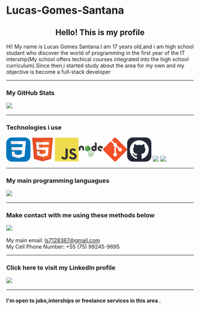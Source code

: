 # Lucas-Gomes-Santana

<h2 style="text-align:center;">Hello! This is my profile</h2>

<p>Hi! My name is Lucas Gomes Santana.I am 17 years old,and i am high school studant who discover the world of programming in the first year of the IT intership(My school offers techical courses integrated into the high school curriculum).Since then,i started study about the area for my own and my objective is become a full-stack developer</p>

<hr>

<h3>My GitHub Stats</h3>

![](https://github-readme-stats.vercel.app/api?username=lucas-gomes-santana&show_icons=true&theme=radical)

<hr>

<h3>Technologies i use</h3>

<img width="65px" src="https://raw.githubusercontent.com/tandpfun/skill-icons/65dea6c4eaca7da319e552c09f4cf5a9a8dab2c8/icons/CSS.svg"><img width="65px" src="https://raw.githubusercontent.com/devicons/devicon/ca28c779441053191ff11710fe24a9e6c23690d6/icons/html5/html5-original.svg"><img width="65px" src="https://raw.githubusercontent.com/devicons/devicon/ca28c779441053191ff11710fe24a9e6c23690d6/icons/javascript/javascript-original.svg"><img width="65px" src="https://raw.githubusercontent.com/devicons/devicon/ca28c779441053191ff11710fe24a9e6c23690d6/icons/nodejs/nodejs-original-wordmark.svg"><img width="65px" src="https://raw.githubusercontent.com/devicons/devicon/ca28c779441053191ff11710fe24a9e6c23690d6/icons/git/git-original.svg"><img width="65px" src="https://raw.githubusercontent.com/tandpfun/skill-icons/65dea6c4eaca7da319e552c09f4cf5a9a8dab2c8/icons/Github-Dark.svg"> <img src="https://cdn.jsdelivr.net/gh/devicons/devicon/icons/angular/angular-original.svg" width="75px"> <img src="https://cdn.jsdelivr.net/gh/devicons/devicon/icons/typescript/typescript-original.svg" width="65px">


<hr>

<h3>My main programming languagues</h3>

![](https://github-readme-stats.vercel.app/api/top-langs/?username=lucas-gomes-santana&layout=compact&theme=radical)

<hr>

<h3>Make contact with me using these methods below</h3> <img width="40px" src="https://e7.pngegg.com/pngimages/620/23/png-clipart-phone-phone-thumbnail.png">

My main email: ls7128387@gmail.com            
My Cell Phone Number: +55 (75) 99245-9695  

<hr>

<h3>Click here to visit my LinkedIn profile</h3>

<a target="_blank" rel="noopener noreferrer" href="https://www.linkedin.com/in/lucas-gomes-77892a343/">
<img width="60px" src="https://store-images.s-microsoft.com/image/apps.46485.9007199266245564.44dc7699-748d-4c34-ba5e-d04eb48f7960.df3dbdf7-e6b9-4d2a-a5ad-3b91e430d172"></a>

<hr>
<h4>I'm open to jobs,interships or freelance services in this area .</h4>

